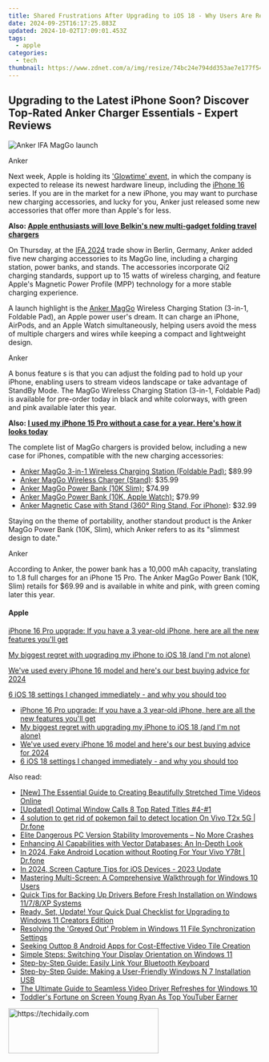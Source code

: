 ```yaml
---
title: Shared Frustrations After Upgrading to iOS 18 - Why Users Are Rethinking Their Choices
date: 2024-09-25T16:17:25.883Z
updated: 2024-10-02T17:09:01.453Z
tags:
  - apple
categories:
  - tech
thumbnail: https://www.zdnet.com/a/img/resize/74bc24e794dd353ae7e177f5407df4a4b168dd67/2024/09/17/14454a98-f7e5-4d5e-ada7-08bd016aeacf/2.jpg?width=278&height=156&fit=crop&auto=webp
---
```


## Upgrading to the Latest iPhone Soon? Discover Top-Rated Anker Charger Essentials - Expert Reviews

![Anker IFA MagGo launch](https://www.zdnet.com/a/img/resize/a4b2281fd6c2f74c95a457827eb0bfac7ca843c2/2024/09/05/7e3abbce-d59e-4c8d-8220-511904040680/screenshot-2024-09-05-at-10-45-12am.png?auto=webp&precrop=2223,1187,x237,y43&width=1280)

Anker

Next week, Apple is holding its ['Glowtime' event,](https://www.zdnet.com/article/what-to-expect-from-apples-iphone-16-its-glowtime-event-and-how-to-watch-the-livestream/) in which the company is expected to release its newest hardware lineup, including the [iPhone 16](https://www.zdnet.com/article/why-you-shouldnt-buy-the-iphone-16-for-apple-intelligence/) series. If you are in the market for a new iPhone, you may want to purchase new charging accessories, and lucky for you, Anker just released some new accessories that offer more than Apple's for less. 

**Also: [Apple enthusiasts will love Belkin's new multi-gadget folding travel chargers](https://www.zdnet.com/home-and-office/apple-enthusiasts-will-love-belkins-new-multi-gadget-folding-travel-chargers/)**

On Thursday, at the [IFA 2024](https://www.ifa-berlin.com/) trade show in Berlin, Germany, Anker added five new charging accessories to its MagGo line, including a charging station, power banks, and stands. The accessories incorporate Qi2 charging standards, support up to 15 watts of wireless charging, and feature Apple's Magnetic Power Profile (MPP) technology for a more stable charging experience. 

A launch highlight is the [Anker MagGo](https://www.anker.com/maggo-magsafe-compatible-wireless-charger?) Wireless Charging Station (3-in-1, Foldable Pad), an Apple power user's dream. It can charge an iPhone, AirPods, and an Apple Watch simultaneously, helping users avoid the mess of multiple chargers and wires while keeping a compact and lightweight design. 

Anker

A bonus feature s is that you can adjust the folding pad to hold up your iPhone, enabling users to stream videos landscape or take advantage of StandBy Mode. The MagGo Wireless Charging Station (3-in-1, Foldable Pad) is available for pre-order today in black and white colorways, with green and pink available later this year. 

**Also: [I used my iPhone 15 Pro without a case for a year. Here's how it looks today](https://www.zdnet.com/article/i-used-my-iphone-15-pro-without-a-case-for-a-year-heres-how-it-looks-today/)**

The complete list of MagGo chargers is provided below, including a new case for iPhones, compatible with the new charging accessories:

* [Anker MagGo 3-in-1 Wireless Charging Station (Foldable Pad):](https://click.linksynergy.com/deeplink?id=IokOf8qagZo&mid=43469&u1=zd-%5F%5FCOM%5FCLICK%5FID%5F%5F-dtp&murl=https%3A%2F%2Fwww.anker.com%2Fproducts%2Fa25m8-maggo-qi2-wireless-charging-station-magsafe-compatible%3Fvariant%3D44057193316502%26ref%3Dmaggo-magsafe-compatible-wireless-charger%5Fexplore%5Fthe%5Flatest%5Flineup) $89.99
* [Anker MagGo Wireless Charger (Stand)](https://click.linksynergy.com/deeplink?id=IokOf8qagZo&mid=43469&u1=zd-%5F%5FCOM%5FCLICK%5FID%5F%5F-dtp&murl=https%3A%2F%2Fwww.anker.com%2Fproducts%2Fa25x1-maggo-qi2-wireless-charging-stand-magsafe-compatible%3Fvariant%3D44058196639894%26ref%3Dmaggo-magsafe-compatible-wireless-charger%5Fexplore%5Fthe%5Flatest%5Flineup): $35.99
* [Anker MagGo Power Bank (10K Slim):](https://click.linksynergy.com/deeplink?id=IokOf8qagZo&mid=43469&u1=zd-%5F%5FCOM%5FCLICK%5FID%5F%5F-dtp&murl=https%3A%2F%2Fwww.anker.com%2Fproducts%2Fa1664-maggo-10000mah-power-bank%3Fvariant%3D44058070548630%26ref%3Dmaggo-magsafe-compatible-wireless-charger%5Fexplore%5Fthe%5Flatest%5Flineup) $74.99
* [Anker MagGo Power Bank (10K, Apple Watch):](https://click.linksynergy.com/deeplink?id=IokOf8qagZo&mid=43469&u1=zd-%5F%5FCOM%5FCLICK%5FID%5F%5F-dtp&murl=https%3A%2F%2Fwww.anker.com%2Fproducts%2Fa1657-maggo-10000mah-power-bank%3Fvariant%3D44058151452822%26ref%3Dmaggo-magsafe-compatible-wireless-charger%5Fexplore%5Fthe%5Flatest%5Flineup) $79.99
* [Anker Magnetic Case with Stand (360° Ring Stand, For iPhone)](https://click.linksynergy.com/deeplink?id=IokOf8qagZo&mid=43469&u1=zd-%5F%5FCOM%5FCLICK%5FID%5F%5F-dtp&murl=https%3A%2F%2Fwww.anker.com%2Fproducts%2Fa1657-maggo-10000mah-power-bank%3Fvariant%3D44058151452822%26ref%3Dmaggo-magsafe-compatible-wireless-charger%5Fexplore%5Fthe%5Flatest%5Flineup): $32.99

Staying on the theme of portability, another standout product is the Anker MagGo Power Bank (10K, Slim), which Anker refers to as its "slimmest design to date."

Anker

According to Anker, the power bank has a 10,000 mAh capacity, translating to 1.8 full charges for an iPhone 15 Pro. The Anker MagGo Power Bank (10K, Slim) retails for $69.99 and is available in white and pink, with green coming later this year. 

#### Apple

[iPhone 16 Pro upgrade: If you have a 3 year-old iPhone, here are all the new features you'll get](https://www.zdnet.com/article/iphone-16-pro-and-pro-max-hands-on/ "iPhone 16 Pro upgrade: If you have a 3 year-old iPhone, here are all the new features you'll get")

[My biggest regret with upgrading my iPhone to iOS 18 (and I'm not alone)](https://www.zdnet.com/article/my-biggest-regret-with-upgrading-my-iphone-to-ios-18-and-im-not-alone/ "My biggest regret with upgrading my iPhone to iOS 18 (and I'm not alone)")

[We've used every iPhone 16 model and here's our best buying advice for 2024](https://www.zdnet.com/article/iphone-16-pro-max-buying-advice-2024/ "We've used every iPhone 16 model and here's our best buying advice for 2024")

[6 iOS 18 settings I changed immediately - and why you should too](https://www.zdnet.com/article/6-ios-18-settings-i-changed-immediately-and-why-you-should-too/ "6 iOS 18 settings I changed immediately - and why you should too")

* [iPhone 16 Pro upgrade: If you have a 3 year-old iPhone, here are all the new features you'll get](https://www.zdnet.com/article/iphone-16-pro-and-pro-max-hands-on/ "iPhone 16 Pro upgrade: If you have a 3 year-old iPhone, here are all the new features you'll get")
* [My biggest regret with upgrading my iPhone to iOS 18 (and I'm not alone)](https://www.zdnet.com/article/my-biggest-regret-with-upgrading-my-iphone-to-ios-18-and-im-not-alone/ "My biggest regret with upgrading my iPhone to iOS 18 (and I'm not alone)")
* [We've used every iPhone 16 model and here's our best buying advice for 2024](https://www.zdnet.com/article/iphone-16-pro-max-buying-advice-2024/ "We've used every iPhone 16 model and here's our best buying advice for 2024")
* [6 iOS 18 settings I changed immediately - and why you should too](https://www.zdnet.com/article/6-ios-18-settings-i-changed-immediately-and-why-you-should-too/ "6 iOS 18 settings I changed immediately - and why you should too")

<ins class="adsbygoogle"
     style="display:block"
     data-ad-format="autorelaxed"
     data-ad-client="ca-pub-7571918770474297"
     data-ad-slot="1223367746"></ins>

<ins class="adsbygoogle"
     style="display:block"
     data-ad-client="ca-pub-7571918770474297"
     data-ad-slot="8358498916"
     data-ad-format="auto"
     data-full-width-responsive="true"></ins>

<span class="atpl-alsoreadstyle">Also read:</span>
<div><ul>
<li><a href="https://some-guidance.techidaily.com/new-the-essential-guide-to-creating-beautifully-stretched-time-videos-online/"><u>[New] The Essential Guide to Creating Beautifully Stretched Time Videos Online</u></a></li>
<li><a href="https://digital-screen-recording.techidaily.com/updated-optimal-window-calls-8-top-rated-titles-4-1/"><u>[Updated] Optimal Window Calls 8 Top Rated Titles #4-#1</u></a></li>
<li><a href="https://change-location.techidaily.com/4-solution-to-get-rid-of-pokemon-fail-to-detect-location-on-vivo-t2x-5g-drfone-by-drfone-virtual-android/"><u>4 solution to get rid of pokemon fail to detect location On Vivo T2x 5G | Dr.fone</u></a></li>
<li><a href="https://win-able.techidaily.com/elite-dangerous-pc-version-stability-improvements-no-more-crashes/"><u>Elite Dangerous PC Version Stability Improvements – No More Crashes</u></a></li>
<li><a href="https://tech-hub.techidaily.com/enhancing-ai-capabilities-with-vector-databases-an-in-depth-look/"><u>Enhancing AI Capabilities with Vector Databases: An In-Depth Look</u></a></li>
<li><a href="https://android-location.techidaily.com/in-2024-fake-android-location-without-rooting-for-your-vivo-y78t-drfone-by-drfone-virtual/"><u>In 2024, Fake Android Location without Rooting For Your Vivo Y78t | Dr.fone</u></a></li>
<li><a href="https://visual-screen-recording.techidaily.com/in-2024-screen-capture-tips-for-ios-devices-2023-update/"><u>In 2024, Screen Capture Tips for iOS Devices - 2023 Update</u></a></li>
<li><a href="https://tech-recovery.techidaily.com/mastering-multi-screen-a-comprehensive-walkthrough-for-windows-10-users/"><u>Mastering Multi-Screen: A Comprehensive Walkthrough for Windows 10 Users</u></a></li>
<li><a href="https://tech-recovery.techidaily.com/quick-tips-for-backing-up-drivers-before-fresh-installation-on-windows-1178xp-systems/"><u>Quick Tips for Backing Up Drivers Before Fresh Installation on Windows 11/7/8/XP Systems</u></a></li>
<li><a href="https://tech-recovery.techidaily.com/ready-set-update-your-quick-dual-checklist-for-upgrading-to-windows-11-creators-edition/"><u>Ready, Set, Update! Your Quick Dual Checklist for Upgrading to Windows 11 Creators Edition</u></a></li>
<li><a href="https://tech-recovery.techidaily.com/resolving-the-greyed-out-problem-in-windows-11-file-synchronization-settings/"><u>Resolving the 'Greyed Out' Problem in Windows 11 File Synchronization Settings</u></a></li>
<li><a href="https://extra-lessons.techidaily.com/seeking-outtop-8-android-apps-for-cost-effective-video-tile-creation/"><u>Seeking Outtop 8 Android Apps for Cost-Effective Video Tile Creation</u></a></li>
<li><a href="https://tech-recovery.techidaily.com/simple-steps-switching-your-display-orientation-on-windows-11/"><u>Simple Steps: Switching Your Display Orientation on Windows 11</u></a></li>
<li><a href="https://tech-recovery.techidaily.com/step-by-step-guide-easily-link-your-bluetooth-keyboard/"><u>Step-by-Step Guide: Easily Link Your Bluetooth Keyboard</u></a></li>
<li><a href="https://tech-recovery.techidaily.com/step-by-step-guide-making-a-user-friendly-windows-n-7-installation-usb/"><u>Step-by-Step Guide: Making a User-Friendly Windows N 7 Installation USB</u></a></li>
<li><a href="https://tech-recovery.techidaily.com/the-ultimate-guide-to-seamless-video-driver-refreshes-for-windows-10/"><u>The Ultimate Guide to Seamless Video Driver Refreshes for Windows 10</u></a></li>
<li><a href="https://youtube-data.techidaily.com/ers-fortune-on-screen-young-ryan-as-top-youtuber-earner/"><u>Toddler's Fortune on Screen Young Ryan As Top YouTuber Earner</u></a></li>
</ul></div>

<!-- affiliate ads begin -->
<a href="https://aligracehair.sjv.io/c/5597632/2036481/19272" target="_top" id="2036481">
  <img src="//a.impactradius-go.com/display-ad/19272-2036481" border="0" alt="https://techidaily.com" width="300" height="90"/>
</a>
<img height="0" width="0" src="https://aligracehair.sjv.io/i/5597632/2036481/19272" style="position:absolute;visibility:hidden;" border="0" />
<!-- affiliate ads end -->

